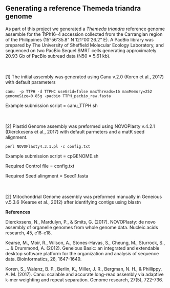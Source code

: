 ## Generating a reference Themeda triandra genome

As part of this project we generated a *Themeda triandra* reference genome assemble for the TtPh16-4 accession collected from the Carranglan region of the Philippines (15°56'35.8“ N  121°00'26.2“ E). A PacBio library was prepared by The University of Sheffield Molecular Ecology Laboratory, and sequenced on two PacBio Sequel SMRT cells generating approximately 20.93 Gb of PacBio subread data (N50 = 5.61 kb).

<br/><br/>
[1] The initial assembly was generated using Canu v.2.0 (Koren et al., 2017) with default parameters

`canu  -p TTPH -d TTPHC useGrid=false maxThreads=16 maxMemory=252 genomeSize=0.85g -pacbio TTPH_pacbio_raw.fasta`

Example submission script = canu_TTPH.sh

<br/><br/>
[2] Plastid Genome assembly was preformed using NOVOPlasty v.4.2.1 (Dierckxsens et al., 2017) with default parmeters and a matK seed alignment. 

`perl NOVOPlasty4.3.1.pl -c config.txt`

Example submission script = cpGENOME.sh

Required Control file = config.txt

Required Seed alingment = Seed1.fasta 

<br/><br/>
[2] Mitochondrial Genome assembly was preformed manually in Geneious v.5.3.6 (Kearse et al., 2012) after identifying contigs using blastn 









**References**

Dierckxsens, N., Mardulyn, P., & Smits, G. (2017). NOVOPlasty: de novo assembly of organelle genomes from whole genome data. Nucleic acids research, 45, e18-e18.

Kearse, M., Moir, R., Wilson, A., Stones-Havas, S., Cheung, M., Sturrock, S., ... & Drummond, A. (2012). Geneious Basic: an integrated and extendable desktop software platform for the organization and analysis of sequence data. Bioinformatics, 28, 1647-1649.

Koren, S., Walenz, B. P., Berlin, K., Miller, J. R., Bergman, N. H., & Phillippy, A. M. (2017). Canu: scalable and accurate long-read assembly via adaptive k-mer weighting and repeat separation. Genome research, 27(5), 722-736.
